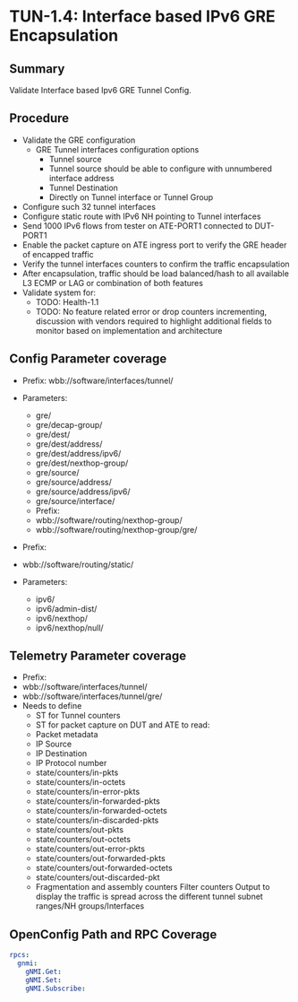# TUN-1.4: Interface based IPv6 GRE Encapsulation

## Summary

Validate Interface based Ipv6 GRE Tunnel Config.

## Procedure
- Validate the GRE configuration
  -  GRE Tunnel interfaces configuration options
     -  Tunnel source
     -  Tunnel source should be able to configure with unnumbered interface address
     -  Tunnel Destination
     -  Directly on Tunnel interface or Tunnel Group
- Configure such 32 tunnel interfaces
- Configure static route with IPv6 NH pointing to Tunnel interfaces
- Send 1000 IPv6 flows from tester on ATE-PORT1 connected to DUT-PORT1
- Enable the packet capture on ATE ingress port to verify the GRE header of encapped traffic
- Verify the tunnel interfaces counters to confirm the traffic encapsulation
- After encapsulation, traffic should be load balanced/hash to all available L3 ECMP or LAG or combination of both features
- Validate system for:
  - TODO: Health-1.1
  - TODO: No feature related error or drop counters incrementing, discussion with vendors required to highlight additional fields to monitor based on implementation and architecture

## Config Parameter coverage

- Prefix: wbb://software/interfaces/tunnel/
- Parameters:
  - gre/
  - gre/decap-group/
  - gre/dest/
  - gre/dest/address/
  - gre/dest/address/ipv6/
  - gre/dest/nexthop-group/
  - gre/source/
  - gre/source/address/
  - gre/source/address/ipv6/
  - gre/source/interface/
  - Prefix:
  - wbb://software/routing/nexthop-group/
  - wbb://software/routing/nexthop-group/gre/

- Prefix:
- wbb://software/routing/static/
- Parameters:
  - ipv6/
  - ipv6/admin-dist/
  - ipv6/nexthop/
  - ipv6/nexthop/null/

## Telemetry Parameter coverage

- Prefix:
- wbb://software/interfaces/tunnel/
- wbb://software/interfaces/tunnel/gre/
- Needs to define
  - ST for Tunnel counters
  - ST for packet capture on DUT and ATE to read:
  - Packet metadata
  - IP Source
  - IP Destination
  - IP Protocol number
  - state/counters/in-pkts
  - state/counters/in-octets
  - state/counters/in-error-pkts
  - state/counters/in-forwarded-pkts
  - state/counters/in-forwarded-octets
  - state/counters/in-discarded-pkts
  - state/counters/out-pkts
  - state/counters/out-octets
  - state/counters/out-error-pkts
  - state/counters/out-forwarded-pkts
  - state/counters/out-forwarded-octets
  - state/counters/out-discarded-pkt
  - Fragmentation and assembly counters Filter counters Output to display the traffic is spread across the different tunnel subnet ranges/NH groups/Interfaces

## OpenConfig Path and RPC Coverage
```yaml
rpcs:
  gnmi:
    gNMI.Get:
    gNMI.Set:
    gNMI.Subscribe:
```

